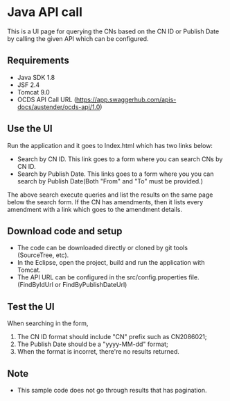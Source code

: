 # Java API call
This is a UI page for querying the CNs based on the CN ID or Publish Date by calling the given API which can be configured.

## Requirements
 - Java SDK 1.8
 - JSF 2.4
 - Tomcat 9.0
 - OCDS API Call URL (https://app.swaggerhub.com/apis-docs/austender/ocds-api/1.0)

## Use the UI
Run the application and it goes to Index.html which has two links below:
- Search by CN ID. This link goes to a form where you can search CNs by CN ID.
- Search by Publish Date. This links goes to a form where you you can search by Publish Date(Both "From" and "To" must be provided.)

The above search execute queries and list the results on the same page below the search form. If the CN has amendments, then it lists every amendment with a link which goes to the amendment details.

## Download code and setup
- The code can be downloaded directly or cloned by git tools (SourceTree, etc).
- In the Eclipse, open the project, build and run the application with Tomcat.
- The API URL can be configured in the src/config.properties file. (FindByIdUrl or FindByPublishDateUrl)

## Test the UI
When searching in the form,
1. The CN ID format should include "CN" prefix such as CN2086021;
2. The Publish Date should be a "yyyy-MM-dd" format;
3. When the format is incorret, there're no results returned.

## Note

- This sample code does not go through results that has pagination. 
